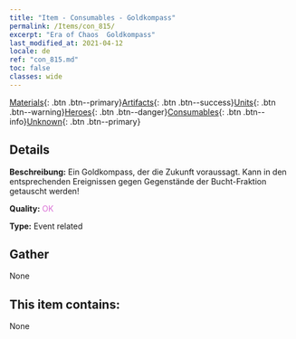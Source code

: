 ```yaml
---
title: "Item - Consumables - Goldkompass"
permalink: /Items/con_815/
excerpt: "Era of Chaos  Goldkompass"
last_modified_at: 2021-04-12
locale: de
ref: "con_815.md"
toc: false
classes: wide
---
```

 [Materials](/de/Items/){: .btn .btn--primary}[Artifacts](/de/Items/Artifacts/){: .btn .btn--success}[Units](/de/Items/Units/){: .btn .btn--warning}[Heroes](/de/Items/Heroes/){: .btn .btn--danger}[Consumables](/de/Items/Consumables/){: .btn .btn--info}[Unknown](/de/Items/Unknown/){: .btn .btn--primary}

## Details
 **Beschreibung:** Ein Goldkompass, der die Zukunft voraussagt. Kann in den entsprechenden Ereignissen gegen Gegenstände der Bucht-Fraktion getauscht werden!

 **Quality:** <span style="color: #DA70D6">OK</span>

 **Type:** Event related

## Gather

  None

## This item contains:

  None

